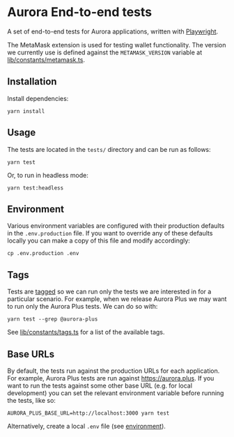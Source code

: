 # Aurora End-to-end tests

A set of end-to-end tests for Aurora applications, written with
[Playwright](https://playwright.dev/).

The MetaMask extension is used for testing wallet functionality. The version we
currently use is defined against the `METAMASK_VERSION` variable at
[lib/constants/metamask.ts](./lib/constants/metamask.ts).

## Installation

Install dependencies:

```text
yarn install
```

## Usage

The tests are located in the `tests/` directory and can be run as follows:

```text
yarn test
```

Or, to run in headless mode:

```text
yarn test:headless
```

## Environment

Various environment variables are configured with their production defaults in
the `.env.production` file. If you want to override any of these defaults
locally you can make a copy of this file and modify accordingly:

```text
cp .env.production .env
```

## Tags

Tests are [tagged](https://playwright.dev/docs/test-annotations#tag-tests) so
we can run only the tests we are interested in for a particular scenario. For
example, when we release Aurora Plus we may want to run only the Aurora Plus
tests. We can do so with:

```text
yarn test --grep @aurora-plus
```

See [lib/constants/tags.ts](./lib/constants/tags.ts) for a list of the available
tags.

## Base URLs

By default, the tests run against the production URLs for each application. For
example, Aurora Plus tests are run against <https://aurora.plus>. If you want to
run the tests against some other base URL (e.g. for local development) you can
set the relevant environment variable before running the tests, like so:

```text
AURORA_PLUS_BASE_URL=http://localhost:3000 yarn test
```

Alternatively, create a local `.env` file (see [environment](#environment)).
